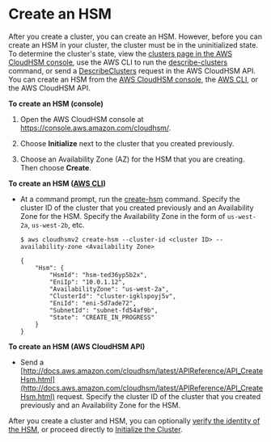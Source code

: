 # Create an HSM<a name="create-hsm"></a>

After you create a cluster, you can create an HSM\. However, before you can create an HSM in your cluster, the cluster must be in the uninitialized state\. To determine the cluster's state, view the [clusters page in the AWS CloudHSM console](https://console.aws.amazon.com/cloudhsm/home/clusters), use the AWS CLI to run the [describe\-clusters](http://docs.aws.amazon.com/cli/latest/reference/cloudhsmv2/describe-clusters.html) command, or send a [DescribeClusters](http://docs.aws.amazon.com/cloudhsm/latest/APIReference/API_DescribeClusters.html) request in the AWS CloudHSM API\. You can create an HSM from the [AWS CloudHSM console](https://console.aws.amazon.com/cloudhsm/), the [AWS CLI](https://aws.amazon.com/cli/), or the AWS CloudHSM API\. 

**To create an HSM \(console\)**

1. Open the AWS CloudHSM console at [https://console\.aws\.amazon\.com/cloudhsm/](https://console.aws.amazon.com/cloudhsm/)\.

1. Choose **Initialize** next to the cluster that you created previously\.

1. Choose an Availability Zone \(AZ\) for the HSM that you are creating\. Then choose **Create**\.

**To create an HSM \([AWS CLI](http://docs.aws.amazon.com/cli/latest/userguide/)\)**

+ At a command prompt, run the [create\-hsm](http://docs.aws.amazon.com/cli/latest/reference/cloudhsmv2/create-hsm.html) command\. Specify the cluster ID of the cluster that you created previously and an Availability Zone for the HSM\. Specify the Availability Zone in the form of `us-west-2a`, `us-west-2b`, etc\.

  ```
  $ aws cloudhsmv2 create-hsm --cluster-id <cluster ID> --availability-zone <Availability Zone>
  
  {
      "Hsm": {
          "HsmId": "hsm-ted36yp5b2x",
          "EniIp": "10.0.1.12",
          "AvailabilityZone": "us-west-2a",
          "ClusterId": "cluster-igklspoyj5v",
          "EniId": "eni-5d7ade72",
          "SubnetId": "subnet-fd54af9b",
          "State": "CREATE_IN_PROGRESS"
      }
  }
  ```

**To create an HSM \(AWS CloudHSM API\)**

+ Send a [http://docs.aws.amazon.com/cloudhsm/latest/APIReference/API_CreateHsm.html](http://docs.aws.amazon.com/cloudhsm/latest/APIReference/API_CreateHsm.html) request\. Specify the cluster ID of the cluster that you created previously and an Availability Zone for the HSM\. 

After you create a cluster and HSM, you can optionally [verify the identity of the HSM](verify-hsm-identity.md), or proceed directly to [Initialize the Cluster](initialize-cluster.md)\.